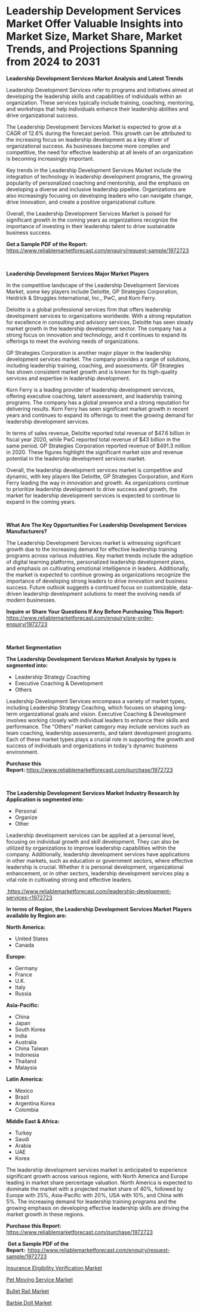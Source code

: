 <p><h1>Leadership Development Services Market Offer Valuable Insights into Market Size, Market Share, Market Trends, and Projections Spanning from 2024 to 2031</h1></p><p><strong>Leadership Development Services Market Analysis and Latest Trends</strong></p>
<p><p>Leadership Development Services refer to programs and initiatives aimed at developing the leadership skills and capabilities of individuals within an organization. These services typically include training, coaching, mentoring, and workshops that help individuals enhance their leadership abilities and drive organizational success.</p><p>The Leadership Development Services Market is expected to grow at a CAGR of 12.6% during the forecast period. This growth can be attributed to the increasing focus on leadership development as a key driver of organizational success. As businesses become more complex and competitive, the need for effective leadership at all levels of an organization is becoming increasingly important.</p><p>Key trends in the Leadership Development Services Market include the integration of technology in leadership development programs, the growing popularity of personalized coaching and mentorship, and the emphasis on developing a diverse and inclusive leadership pipeline. Organizations are also increasingly focusing on developing leaders who can navigate change, drive innovation, and create a positive organizational culture.</p><p>Overall, the Leadership Development Services Market is poised for significant growth in the coming years as organizations recognize the importance of investing in their leadership talent to drive sustainable business success.</p></p>
<p><strong>Get a Sample PDF of the Report:&nbsp;</strong> <a href="https://www.reliablemarketforecast.com/enquiry/request-sample/1972723">https://www.reliablemarketforecast.com/enquiry/request-sample/1972723</a></p>
<p>&nbsp;</p>
<p><strong>Leadership Development Services Major Market Players</strong></p>
<p><p>In the competitive landscape of the Leadership Development Services Market, some key players include Deloitte, GP Strategies Corporation, Heidrick & Struggles International, Inc., PwC, and Korn Ferry.</p><p>Deloitte is a global professional services firm that offers leadership development services to organizations worldwide. With a strong reputation for excellence in consulting and advisory services, Deloitte has seen steady market growth in the leadership development sector. The company has a strong focus on innovation and technology, and it continues to expand its offerings to meet the evolving needs of organizations.</p><p>GP Strategies Corporation is another major player in the leadership development services market. The company provides a range of solutions, including leadership training, coaching, and assessments. GP Strategies has shown consistent market growth and is known for its high-quality services and expertise in leadership development.</p><p>Korn Ferry is a leading provider of leadership development services, offering executive coaching, talent assessment, and leadership training programs. The company has a global presence and a strong reputation for delivering results. Korn Ferry has seen significant market growth in recent years and continues to expand its offerings to meet the growing demand for leadership development services.</p><p>In terms of sales revenue, Deloitte reported total revenue of $47.6 billion in fiscal year 2020, while PwC reported total revenue of $43 billion in the same period. GP Strategies Corporation reported revenue of $491.3 million in 2020. These figures highlight the significant market size and revenue potential in the leadership development services market.</p><p>Overall, the leadership development services market is competitive and dynamic, with key players like Deloitte, GP Strategies Corporation, and Korn Ferry leading the way in innovation and growth. As organizations continue to prioritize leadership development to drive success and growth, the market for leadership development services is expected to continue to expand in the coming years.</p></p>
<p>&nbsp;</p>
<p><strong>What Are The Key Opportunities For Leadership Development Services Manufacturers?</strong></p>
<p><p>The Leadership Development Services market is witnessing significant growth due to the increasing demand for effective leadership training programs across various industries. Key market trends include the adoption of digital learning platforms, personalized leadership development plans, and emphasis on cultivating emotional intelligence in leaders. Additionally, the market is expected to continue growing as organizations recognize the importance of developing strong leaders to drive innovation and business success. Future outlook suggests a continued focus on customizable, data-driven leadership development solutions to meet the evolving needs of modern businesses.</p></p>
<p><strong>Inquire or Share Your Questions If Any Before Purchasing This Report:</strong> <a href="https://www.reliablemarketforecast.com/enquiry/pre-order-enquiry/1972723">https://www.reliablemarketforecast.com/enquiry/pre-order-enquiry/1972723</a></p>
<p>&nbsp;</p>
<p><strong>Market Segmentation</strong></p>
<p><strong>The Leadership Development Services Market Analysis by types is segmented into:</strong></p>
<p><ul><li>Leadership Strategy Coaching</li><li>Executive Coaching & Development</li><li>Others</li></ul></p>
<p><p>Leadership Development Services encompass a variety of market types, including Leadership Strategy Coaching, which focuses on shaping long-term organizational goals and vision. Executive Coaching & Development involves working closely with individual leaders to enhance their skills and performance. The "Others" market category may include services such as team coaching, leadership assessments, and talent development programs. Each of these market types plays a crucial role in supporting the growth and success of individuals and organizations in today's dynamic business environment.</p></p>
<p><strong>Purchase this Report:&nbsp;</strong><a href="https://www.reliablemarketforecast.com/purchase/1972723">https://www.reliablemarketforecast.com/purchase/1972723</a></p>
<p>&nbsp;</p>
<p><strong>The Leadership Development Services Market Industry Research by Application is segmented into:</strong></p>
<p><ul><li>Personal</li><li>Organize</li><li>Other</li></ul></p>
<p><p>Leadership development services can be applied at a personal level, focusing on individual growth and skill development. They can also be utilized by organizations to improve leadership capabilities within the company. Additionally, leadership development services have applications in other markets, such as education or government sectors, where effective leadership is crucial. Whether it is personal development, organizational enhancement, or in other sectors, leadership development services play a vital role in cultivating strong and effective leaders.</p></p>
<p><a href="https://www.reliablemarketforecast.com/leadership-development-services-r1972723">&nbsp;https://www.reliablemarketforecast.com/leadership-development-services-r1972723</a></p>
<p><strong>In terms of Region, the Leadership Development Services Market Players available by Region are:</strong></p>
<p>
    <p> <strong> North America: </strong>
        <ul>
            <li>United States</li>
            <li>Canada</li>
        </ul>
        </p> 
    <p> <strong> Europe: </strong>
        <ul>
            <li>Germany</li>
            <li>France</li>
            <li>U.K.</li>
            <li>Italy</li>
            <li>Russia</li>
        </ul>
        </p> 
    <p> <strong> Asia-Pacific: </strong>
        <ul>
            <li>China</li>
            <li>Japan</li>
            <li>South Korea</li>
            <li>India</li>
            <li>Australia</li>
            <li>China Taiwan</li>
            <li>Indonesia</li>
            <li>Thailand</li>
            <li>Malaysia</li>
        </ul>
        </p> 
    <p> <strong> Latin America: </strong>
        <ul>
            <li>Mexico</li>
            <li>Brazil</li>
            <li>Argentina Korea</li>
            <li>Colombia</li>
        </ul>
        </p> 
    <p> <strong> Middle East & Africa: </strong>
        <ul>
            <li>Turkey</li>
            <li>Saudi</li>
            <li>Arabia</li>
            <li>UAE</li>
            <li>Korea</li>
        </ul>
    </p>
    </p>
<p><p>The leadership development services market is anticipated to experience significant growth across various regions, with North America and Europe leading in market share percentage valuation. North America is expected to dominate the market with a projected market share of 40%, followed by Europe with 25%, Asia-Pacific with 20%, USA with 10%, and China with 5%. The increasing demand for leadership training programs and the growing emphasis on developing effective leadership skills are driving the market growth in these regions.</p></p>
<p><strong>Purchase this Report: </strong><a href="https://www.reliablemarketforecast.com/purchase/1972723">https://www.reliablemarketforecast.com/purchase/1972723</a></p>
<p>&nbsp;<strong>Get a Sample PDF of the Report:&nbsp;&nbsp;</strong><a href="https://www.reliablemarketforecast.com/enquiry/request-sample/1972723">https://www.reliablemarketforecast.com/enquiry/request-sample/1972723</a></p>
<p><strong></strong></p>
<p><p><a href="https://github.com/ochgvvcj16/Market-Research-Report-List-1/blob/main/insurance-eligibility-verification-market.md">Insurance Eligibility Verification Market</a></p><p><a href="https://github.com/JosephMorgnlvXXff/Market-Research-Report-List-1/blob/main/pet-moving-service-market.md">Pet Moving Service Market</a></p><p><a href="https://www.linkedin.com/pulse/bullet-rail-market-share-new-trends-analysis-its-type-qimnc">Bullet Rail Market</a></p><p><a href="https://www.linkedin.com/pulse/barbie-doll-market-forecast-global-trends-analysis-from-2024-7bgac">Barbie Doll Market</a></p></p>
